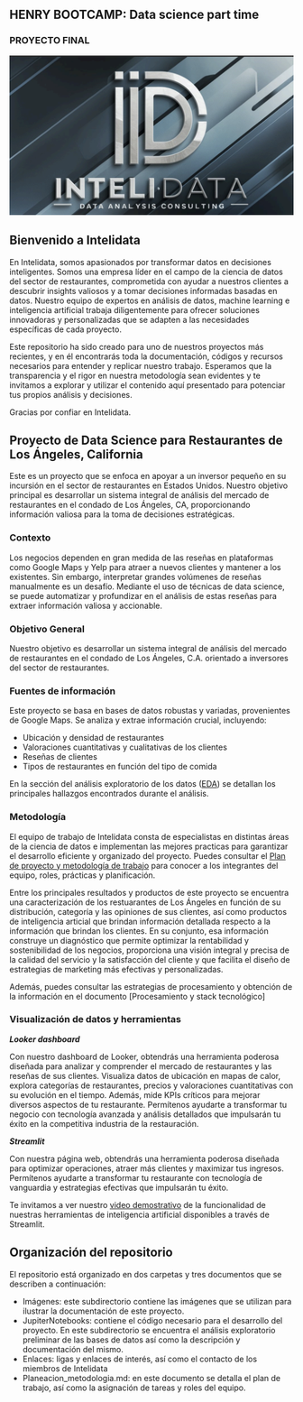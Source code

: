 ## HENRY BOOTCAMP: Data science part time
### PROYECTO FINAL
![Figura - Logotipo Intelidata](https://github.com/franciscoagamez/PF_google_yelp/blob/main/Imagenes/Logo%20Intelidata.png)

## Bienvenido a Intelidata
En Intelidata, somos apasionados por transformar datos en decisiones inteligentes. Somos una empresa líder en el campo de la ciencia de datos del sector de restaurantes, comprometida con ayudar a nuestros clientes a descubrir insights valiosos y a tomar decisiones informadas basadas en datos. Nuestro equipo de expertos en análisis de datos, machine learning e inteligencia artificial trabaja diligentemente para ofrecer soluciones innovadoras y personalizadas que se adapten a las necesidades específicas de cada proyecto.

Este repositorio ha sido creado para uno de nuestros proyectos más recientes, y en él encontrarás toda la documentación, códigos y recursos necesarios para entender y replicar nuestro trabajo. Esperamos que la transparencia y el rigor en nuestra metodología sean evidentes y te invitamos a explorar y utilizar el contenido aquí presentado para potenciar tus propios análisis y decisiones.

Gracias por confiar en Intelidata.

## Proyecto de Data Science para Restaurantes de Los Ángeles, California
Este es un proyecto que se enfoca en apoyar a un inversor pequeño en su incursión en el sector de restaurantes en Estados Unidos. Nuestro objetivo principal es desarrollar un sistema integral de análisis del mercado de restaurantes en el condado de Los Ángeles, CA, proporcionando información valiosa para la toma de decisiones estratégicas.

### Contexto
Los negocios dependen en gran medida de las reseñas en plataformas como Google Maps y Yelp para atraer a nuevos clientes y mantener a los existentes. Sin embargo, interpretar grandes volúmenes de reseñas manualmente es un desafío. Mediante el uso de técnicas de data science, se puede automatizar y profundizar en el análisis de estas reseñas para extraer información valiosa y accionable.

### Objetivo General
Nuestro objetivo es desarrollar un sistema integral de análisis del mercado de restaurantes en el condado de Los Ángeles, C.A. orientado a inversores del sector de restaurantes.


### Fuentes de información
Este proyecto se basa en bases de datos robustas y variadas, provenientes de Google Maps. Se analiza y extrae información crucial, incluyendo:

- Ubicación y densidad de restaurantes
- Valoraciones cuantitativas y cualitativas de los clientes
- Reseñas de clientes
- Tipos de restaurantes en función del tipo de comida


En la sección del análisis exploratorio de los datos ([EDA](JupiterNotebooks/Resultados_EDA_preliminar.md)) se detallan los principales hallazgos encontrados durante el análisis.

### Metodología
El equipo de trabajo de Intelidata consta de especialistas en distintas áreas de la ciencia de datos e implementan las mejores practicas para garantizar el desarrollo eficiente y organizado del proyecto. Puedes consultar el [Plan de proyecto y metodología de trabajo](Planeacion_metodologia.md) para conocer a los integrantes del equipo, roles, prácticas y planificación.

Entre los principales resultados y productos de este proyecto se encuentra una caracterización de los restuarantes de Los Ángeles en función de su distribución, categoría y las opiniones de sus clientes, así como productos de inteligencia articial que brindan información detallada respecto a la información que brindan los clientes. En su conjunto, esa información construye un diagnóstico que permite optimizar la rentabilidad y sostenibilidad de los negocios,  proporciona una visión integral y precisa de la calidad del servicio y la satisfacción del cliente y que facilita el diseño de estrategias de marketing más efectivas y personalizadas.

Además, puedes consultar las estrategias de procesamiento y obtención de la información en el documento [Procesamiento y stack tecnológico]

### Visualización de datos y herramientas
***Looker dashboard***

Con nuestro dashboard de Looker, obtendrás una herramienta poderosa diseñada para analizar y comprender el mercado de restaurantes y las reseñas de sus clientes. Visualiza datos de ubicación en mapas de calor, explora categorías de restaurantes, precios y valoraciones cuantitativas con su evolución en el tiempo. Además, mide KPIs críticos para mejorar diversos aspectos de tu restaurante. Permítenos ayudarte a transformar tu negocio con tecnología avanzada y análisis detallados que impulsarán tu éxito en la competitiva industria de la restauración.

***Streamlit***

Con nuestra página web, obtendrás una herramienta poderosa diseñada para optimizar operaciones, atraer más clientes y maximizar tus ingresos. Permítenos ayudarte a transformar tu restaurante con tecnología de vanguardia y estrategias efectivas que impulsarán tu éxito. 

Te invitamos a ver nuestro [video demostrativo](https://drive.google.com/file/d/1K3wNn5K7996ims6QJ4e9ikQptUvokKmm/view?usp=sharing) de la funcionalidad de nuestras herramientas de inteligencia artificial disponibles a través de Streamlit.


## Organización del repositorio
El repositorio está organizado en dos carpetas y tres documentos que se describen a continuación:

 - Imágenes: este subdirectorio contiene las imágenes que se utilizan para ilustrar la documentación de este proyecto.
 - JupiterNotebooks: contiene el código necesario para el desarrollo del proyecto. En este subdirectorio se encuentra el análisis exploratorio preliminar de las bases de datos así como la descripción y documentación del mismo.
 - Enlaces: ligas y enlaces de interés, así como el contacto de los miembros de Intelidata
 - Planeacion_metodologia.md: en este documento se detalla el plan de trabajo, así como la asignación de tareas y roles del equipo.

